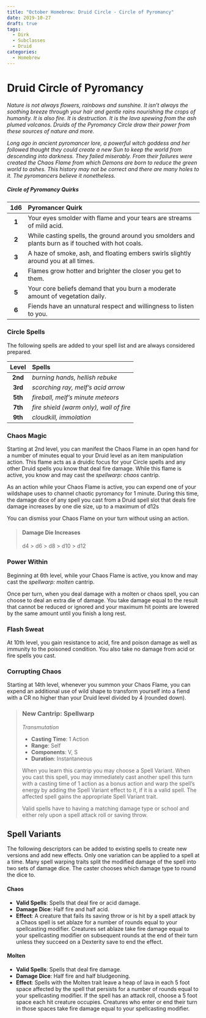 ```yaml
---
title: "October Homebrew: Druid Circle - Circle of Pyromancy"
date: 2019-10-27
draft: true
tags: 
  - Dirk
  - Subclasses
  - Druid
categories: 
  - Homebrew
---
```


# Druid Circle of Pyromancy
*Nature is not always flowers, rainbows and sunshine. It isn’t always the soothing breeze through your hair and gentle rains nourishing the crops of humanity. It is also fire. It is destruction. It is the lava spewing from the ash plumed volcanos. Druids of the Pyromancy Circle draw their power from these sources of nature and more.*

*Long ago in ancient pyromancer lore, a powerful witch goddess and her followed thought they could create a new Sun to keep the world from descending into darkness. They failed miserably. From their failures were created the Chaos Flame from which Demons are born to reduce the green world to ashes. This history may not be correct and there are many holes to it. The pyromancers believe it nonetheless.*

##### Circle of Pyromancy Quirks
| 1d6 | Pyromancer Quirk |
|:----:|:-------------|
| **1** | Your eyes smolder with flame and your tears are streams of mild acid. |
| **2** | While casting spells, the ground around you smolders and plants burn as if touched with hot coals. |
| **3** | A haze of smoke, ash, and floating embers swirls slightly around you at all times. |
| **4** | Flames grow hotter and brighter the closer you get to them. |
| **5** | Your core beliefs demand that you burn a moderate amount of vegetation daily. |
| **6** | Fiends have an unnatural respect and willingness to listen to you. |

### Circle Spells
The following spells are added to your spell list and are always considered prepared.

| Level | Spells |
|:----:|:-------------|
| **2nd** | *burning hands, hellish rebuke* |
| **3rd** | *scorching ray, melf’s acid arrow* |
| **5th** | *fireball, melf’s minute meteors* |
| **7th** | *fire shield (warm only), wall of fire* |
| **9th** | *cloudkill, immolation* |

### Chaos Magic
Starting at 2nd level, you can manifest the Chaos Flame in an open hand for a number of minutes equal to your Druid level as an item manipulation action. This flame acts as a druidic focus for your Circle spells and any other Druid spells you know that deal fire damage. While this flame is active, you know and may cast the *spellwarp: chaos* cantrip.

As an action while your Chaos Flame is active, you can expend one of your wildshape uses to channel chaotic pyromancy for 1 minute. During this time, the damage dice of any spell you cast from a Druid spell slot that deals fire damage increases by one die size, up to a maximum of d12s

You can dismiss your Chaos Flame on your turn without using an action. 

> #### Damage Die Increases
> d4 > d6 > d8 > d10 > d12

### Power Within
Beginning at 6th level, while your Chaos Flame is active, you know and may cast the *spellwarp: molten* cantrip.

Once per turn, when you deal damage with a molten or chaos spell, you can choose to deal an extra die of damage. You take damage equal to the result that cannot be reduced or ignored and your maximum hit points are lowered by the same amount until you finish a long rest.

### Flash Sweat
At 10th level, you gain resistance to acid, fire and poison damage as well as immunity to the poisoned condition. You also take no damage from acid or fire spells you cast.

### Corrupting Chaos
Starting at 14th level, whenever you summon your Chaos Flame, you can expend an additional use of wild shape to transform yourself into a fiend with a CR no higher than your Druid level divided by 4 (rounded down).

> ### New Cantrip: Spellwarp
> *Transmutation*
> 
> - **Casting Time**: 1 Action
> - **Range**: Self
> - **Components**: V, S
> - **Duration**: Instantaneous
> 
> When you learn this cantrip you may choose a Spell Variant. When you cast this spell, you may immediately cast another spell this turn with a casting time of 1 action as a bonus action and warp the spell’s energy by adding the Spell Variant effect to it, if it is a valid spell. The affected spell gains the appropriate Spell Variant trait.
>
> Valid spells have to having a matching damage type or school and either rely upon a spell attack roll or saving throw.

## Spell Variants
The following descriptors can be added to existing spells to create new versions and add new effects. Only one variation can be applied to a spell at a time. Many spell warping traits split the modified damage of the spell into two sets of damage dice. The caster chooses which damage type to round the dice to.

#### Chaos
- **Valid Spells**: Spells that deal fire or acid damage.
- **Damage Dice**: Half fire and half acid. 
- **Effect**: A creature that fails its saving throw or is hit by a spell attack by a Chaos spell is set ablaze for a number of rounds equal to your spellcasting modifier. Creatures set ablaze take fire damage equal to your spellcasting modifier on subsequent rounds at the end of their turn unless they succeed on a Dexterity save to end the effect.

#### Molten
- **Valid Spells**: Spells that deal fire damage.
- **Damage Dice**: Half fire and half bludgeoning.
- **Effect**: Spells with the Molten trait leave a heap of lava in each 5 foot space affected by the spell that persists for a number of rounds equal to your spellcasting modifier. If the spell has an attack roll, choose a 5 foot space each hit creature occupies. Creatures who enter or end their turn in those spaces take fire damage equal to your spellcasting modifier. 
